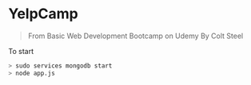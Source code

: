 # YelpCamp

> From Basic Web Development Bootcamp on Udemy
> By Colt Steel

To start

```sh
> sudo services mongodb start
> node app.js
```
